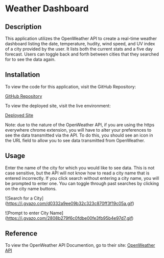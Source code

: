 # Weather Dashboard

## Description
This application utilizes the OpenWeather API to create a real-time weather dashboard listing the date, temperature, hudity, wind speed, and UV index of a city provided by the user. It lists both the current stats and a five day forecast. Users can toggle back and forth between cities that they searched for to see the data again.

## Installation
To view the code for this application, visit the GitHub Repository:

[GitHub Repository](https://github.com/stephmarie17/weather-dashboard)

To view the deployed site, visit the live environment:

[Deployed Site](https://stephmarie17.github.io/weather-dashboard/)

Note: due to the nature of the OpenWeather API, if you are using the https everywhere chrome extension, you will have to alter your preferences to see the data transmitted via the API. To do this, you should see an icon in the URL field to allow you to see data transmitted from OpenWeather.

## Usage
Enter the name of the city for which you would like to see data. This is not case sensitive, but the API will not know how to read a city name that is entered incorrectly. If you click search without entering a city name, you will be prompted to enter one. You can toggle through past searches by clicking on the city name buttons.

![Search for a City]
(https://i.gyazo.com/d0332a9ee09b32c323c870ff3f19c05a.gif)

![Prompt to enter City Name]
(https://i.gyazo.com/2808b279f6c0fdbe00fe3fb95b4e97d7.gif)

## Reference
To view the OpenWeather API Documention, go to their site:
[OpenWeather API](https://openweathermap.org/api)
